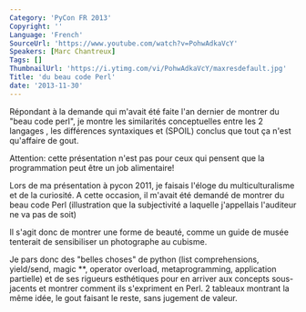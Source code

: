 ```yaml
---
Category: 'PyCon FR 2013'
Copyright: ''
Language: 'French'
SourceUrl: 'https://www.youtube.com/watch?v=PohwAdkaVcY'
Speakers: [Marc Chantreux]
Tags: []
ThumbnailUrl: 'https://i.ytimg.com/vi/PohwAdkaVcY/maxresdefault.jpg'
Title: 'du beau code Perl'
date: '2013-11-30'
---
```

Répondant à la demande qui m'avait été faite l'an dernier de montrer du "beau code perl", je montre les similarités conceptuelles entre les 2 langages , les différences syntaxiques et (SPOIL) conclus que tout ça n'est qu'affaire de gout.

Attention: cette présentation n'est pas pour ceux qui pensent que la programmation peut être un job alimentaire!

Lors de ma présentation à pycon 2011, je faisais l'éloge du multiculturalisme et de la curiosité. A cette occasion, il m'avait été demandé de montrer du beau code Perl (illustration que la subjectivité a laquelle j'appellais l'auditeur ne va pas de soit)

Il s'agit donc de montrer une forme de beauté, comme un guide de musée tenterait de sensibiliser un photographe au cubisme.

Je pars donc des "belles choses" de python (list comprehensions, yield/send, magic **, operator overload, metaprogramming, application partielle) et de ses rigueurs esthétiques pour en arriver aux concepts sous-jacents et montrer comment ils s'expriment en Perl. 2 tableaux montrant la même idée, le gout faisant le reste, sans jugement de valeur.

